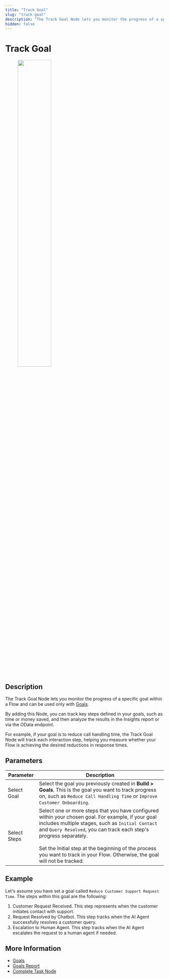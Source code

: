 ```yaml
---
title: "Track Goal"
slug: "track-goal"
description: "The Track Goal Node lets you monitor the progress of a specific goal within a Flow."
hidden: false
---
```


# Track Goal

<figure>
  <img class="image-center" src="../../../../../_assets/ai/build/node-reference/analytics/track-goal.png" width="50%" />
</figure>

## Description

The Track Goal Node lets you monitor the progress of a specific goal within a Flow
and can be used only with [Goals](../../../analyze/goals-and-tasks/goals.md). 

By adding this Node, you can track key steps defined in your goals, such as time or money saved,
and then analyze the results in the Insights report or via the OData endpoint.

For example, if your goal is to reduce call handling time, the Track Goal Node will track each interaction step, helping you measure whether your Flow is achieving the desired reductions in response times.

## Parameters

| Parameter    | Description                                                                                                                                                                                                                                                                                                                                                      |
|--------------|------------------------------------------------------------------------------------------------------------------------------------------------------------------------------------------------------------------------------------------------------------------------------------------------------------------------------------------------------------------|
| Select Goal  | Select the goal you previously created in **Build > Goals**. This is the goal you want to track progress on, such as `Reduce Call Handling Time` or `Improve Customer Onboarding`.                                                                                                                                                                               |
| Select Steps | Select one or more steps that you have configured within your chosen goal. For example, if your goal includes multiple stages, such as `Initial Contact` and `Query Resolved`, you can track each step's progress separately. <br></br> Set the Initial step at the beginning of the process you want to track in your Flow. Otherwise, the goal will not be tracked. |

## Example

Let's assume you have set a goal called `Reduce Customer Support Request Time`.
The steps within this goal are the following:

1. Customer Request Received. This step represents when the customer initiates contact with support.
2. Request Resolved by Chatbot. This step tracks when the AI Agent successfully resolves a customer query.
3. Escalation to Human Agent. This step tracks when the AI Agent escalates the request to a human agent if needed.

## More Information

- [Goals](../../../analyze/goals-and-tasks/goals.md)
- [Goals Report](../../../../insights/reports/goals.md)
- [Complete Task Node](complete-task.md)
